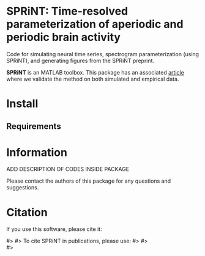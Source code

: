 # SPRiNT: Time-resolved parameterization of aperiodic and periodic brain activity  

Code for simulating neural time series, spectrogram parameterization (using SPRiNT), and generating figures from the SPRiNT preprint.

**SPRiNT** is an MATLAB toolbox. This package has an associated [article](https://mc-stan.org/) where we validate the method on both simulated and empirical data.

# Install

## Requirements


# Information

ADD DESCRIPTION OF CODES INSIDE PACKAGE 


Please contact the authors of this package for any questions and suggestions.

# Citation

If you use this software, please cite it:

#> 
#> To cite SPRiNT in publications, please use:
#> 
#>   
#> 
